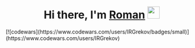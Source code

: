 <h1 align="center">Hi there, I'm <a href="https://github.com/IRGrekov" target="_blank">Roman</a> 
<img src="https://github.com/blackcater/blackcater/raw/main/images/Hi.gif" height="32"/></h1>
[![codewars](https://www.codewars.com/users/IRGrekov/badges/small)](https://www.codewars.com/users/IRGrekov)
